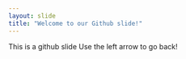 ```yaml
---
layout: slide
title: "Welcome to our Github slide!"
---
```

This is a github slide
Use the left arrow to go back!